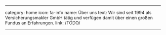 ---

category: home
icon: fa-info
name: Über uns
text: Wir sind seit 1994 als Versicherungsmakler GmbH tätig und verfügen damit über einen großen Fundus an Erfahrungen.
link: /TODO/

---